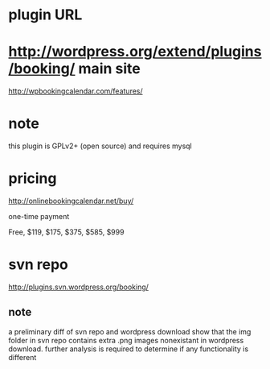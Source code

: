 plugin URL
=
http://wordpress.org/extend/plugins/booking/
main site
=
http://wpbookingcalendar.com/features/

note
=
this plugin is GPLv2+ (open source)
and requires mysql

pricing
=
http://onlinebookingcalendar.net/buy/

one-time payment

Free, $119, $175, $375, $585, $999


svn repo
=
http://plugins.svn.wordpress.org/booking/

note
-
a preliminary diff of svn repo and wordpress download show that the img folder in svn repo contains extra .png images nonexistant in wordpress download. further analysis is required to determine if any functionality is different